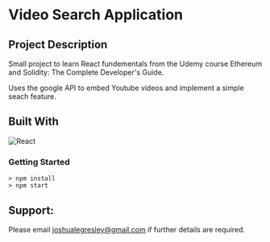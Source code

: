 
# Video Search Application

## Project Description
Small project to learn React fundementals from the Udemy course Ethereum and Solidity: The Complete Developer's Guide.

Uses the google API to embed Youtube videos and implement a simple seach feature.

## Built With

![React](https://img.shields.io/badge/react-%2320232a.svg?style=for-the-badge&logo=react&logoColor=%2361DAFB)

### Getting Started

```
> npm install
> npm start
```

## Support:
Please email joshualegresley@gmail.com if further details are required.
